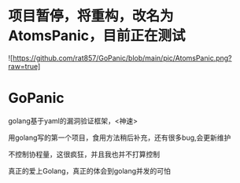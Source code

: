 # 项目暂停，将重构，改名为AtomsPanic，目前正在测试
![https://github.com/rat857/GoPanic/blob/main/pic/AtomsPanic.png?raw=true]
# GoPanic
golang基于yaml的漏洞验证框架，&lt;神速>

用golang写的第一个项目，食用方法稍后补充，还有很多bug,会更新维护

不控制协程量，这很疯狂，并且我也并不打算控制

真正的爱上Golang，真正的体会到golang并发的可怕
